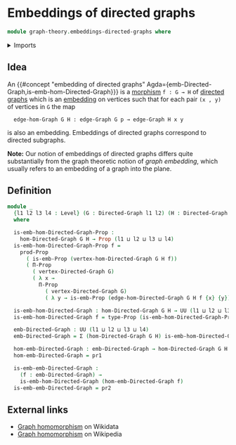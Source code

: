 # Embeddings of directed graphs

```agda
module graph-theory.embeddings-directed-graphs where
```

<details><summary>Imports</summary>

```agda
open import foundation.dependent-pair-types
open import foundation.embeddings
open import foundation.propositions
open import foundation.universe-levels

open import graph-theory.directed-graphs
open import graph-theory.morphisms-directed-graphs
```

</details>

## Idea

An
{{#concept "embedding of directed graphs" Agda={emb-Directed-Graph,is-emb-hom-Directed-Graph}}}
is a [morphism](graph-theory.morphisms-directed-graphs.md) `f : G → H` of
[directed graphs](graph-theory.directed-graphs.md) which is an
[embedding](foundation.embeddings.md) on vertices such that for each pair
`(x , y)` of vertices in `G` the map

```text
  edge-hom-Graph G H : edge-Graph G p → edge-Graph H x y
```

is also an embedding. Embeddings of directed graphs correspond to directed
subgraphs.

**Note:** Our notion of embeddings of directed graphs differs quite
substantially from the graph theoretic notion of _graph embedding_, which
usually refers to an embedding of a graph into the plane.

## Definition

```agda
module _
  {l1 l2 l3 l4 : Level} (G : Directed-Graph l1 l2) (H : Directed-Graph l3 l4)
  where

  is-emb-hom-Directed-Graph-Prop :
    hom-Directed-Graph G H → Prop (l1 ⊔ l2 ⊔ l3 ⊔ l4)
  is-emb-hom-Directed-Graph-Prop f =
    prod-Prop
      ( is-emb-Prop (vertex-hom-Directed-Graph G H f))
      ( Π-Prop
        ( vertex-Directed-Graph G)
        ( λ x →
          Π-Prop
            ( vertex-Directed-Graph G)
            ( λ y → is-emb-Prop (edge-hom-Directed-Graph G H f {x} {y}))))

  is-emb-hom-Directed-Graph : hom-Directed-Graph G H → UU (l1 ⊔ l2 ⊔ l3 ⊔ l4)
  is-emb-hom-Directed-Graph f = type-Prop (is-emb-hom-Directed-Graph-Prop f)

  emb-Directed-Graph : UU (l1 ⊔ l2 ⊔ l3 ⊔ l4)
  emb-Directed-Graph = Σ (hom-Directed-Graph G H) is-emb-hom-Directed-Graph

  hom-emb-Directed-Graph : emb-Directed-Graph → hom-Directed-Graph G H
  hom-emb-Directed-Graph = pr1

  is-emb-emb-Directed-Graph :
    (f : emb-Directed-Graph) →
    is-emb-hom-Directed-Graph (hom-emb-Directed-Graph f)
  is-emb-emb-Directed-Graph = pr2
```

## External links

- [Graph homomorphism](https://www.wikidata.org/entity/Q3385162) on Wikidata
- [Graph homomorphism](https://en.wikipedia.org/wiki/Graph_homomorphism) on
  Wikipedia
